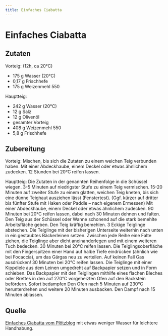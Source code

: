 ```yaml
---
title: Einfaches Ciabatta
---
```


# Einfaches Ciabatta
## Zutaten
Vorteig: (12h, ca 20°C)
- 175 g Wasser (20°C)
- 0,17 g Frischhefe
- 175 g Weizenmehl 550


Hauptteig:
- 242 g Wasser (20°C)
- 12 g Salz
- 12 g Olivenöl
- gesamter Vorteig
- 408 g Weizenmehl 550
- 5,8 g Frischhefe

## Zubereitung
Vorteig:
Mischen, bis sich die Zutaten zu einem weichen Teig verbunden haben.
Mit einer Abdeckhaube, einem Deckel oder etwas ähnlichem zudecken.
12 Stunden bei 20°C reifen lassen.

Hauptteig:
Die Zutaten in der genannten Reihenfolge in die Schüssel wiegen.
3-5 Minuten auf niedrigster Stufe zu einem Teig vermischen.
15-20 Minuten auf zweiter Stufe zu einem glatten, weichen Teig kneten, bis sich eine dünne Teighaut ausziehen lässt (Fenstertest). (Ggf. kürzer auf dritter bis fünfter Stufe mit Haken oder Paddle – nach eigenem Ermessen)
Mit einer Abdeckhaube, einem Deckel oder etwas ähnlichem zudecken.
90 Minuten bei 20°C reifen lassen, dabei nach 30 Minuten dehnen und falten.
Den Teig aus der Schüssel oder Wanne schonend auf die stark bemehlte Arbeitsfläche geben.
Den Teig kräftig bemehlen.
3 Eckige Teiglinge abstechen.
Die Teiglinge mit der bisherigen Unterseite weiterhin nach unten in ein gestaubtes Bäckerleinen setzen. Zwischen jede Reihe eine Falte ziehen, die Teiglinge aber dicht aneinanderlegen und mit einem weiteren Tuch bedecken.
30 Minuten bei 20°C reifen lassen.
Die Teiglingsoberfläche mit den Fingerspitzen einer Hand auf halbe Tiefe eindrücken (ähnlich wie bei Focaccia), um das Gärgas neu zu verteilen. Auf keinen Fall Gas ausdrücken!
30 Minuten bei 20°C reifen lassen.
Die Teiglinge mit einer Kippdiele aus dem Leinen umgedreht auf Backpapier setzen und in Form schieben.
Das Backpapier mit den Teiglingen mithilfe eines flachen Bleches oder Brettes in den auf 270°C vorgeheizten Ofen auf den Backstein befördern. Sofort bedampfen Den Ofen nach 5 Minuten auf 230°C herunterdrehen und weitere 20 Minuten ausbacken. Den Dampf nach 15 Minuten ablassen.

## Quelle
[Einfaches Ciabatta vom Plötzblog](https://www.ploetzblog.de/2022/05/07/einfaches-ciabatta/) mit etwas weniger Wasser für leichtere Handhabung.
